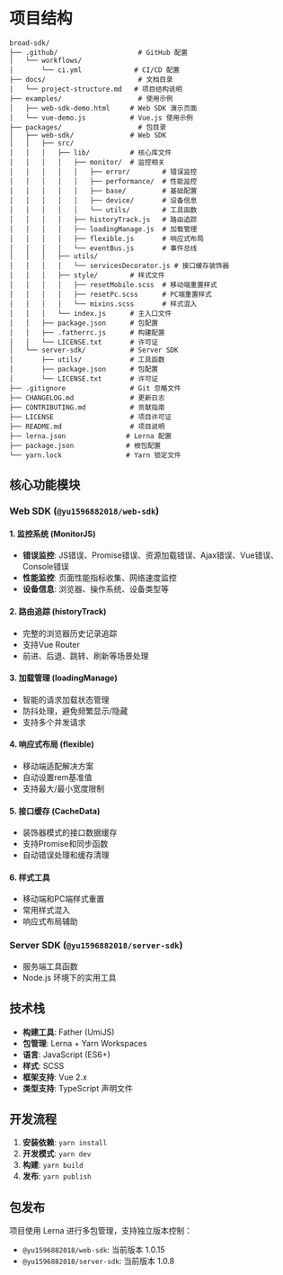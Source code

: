 # 项目结构

```
broad-sdk/
├── .github/                    # GitHub 配置
│   └── workflows/
│       └── ci.yml             # CI/CD 配置
├── docs/                       # 文档目录
│   └── project-structure.md   # 项目结构说明
├── examples/                   # 使用示例
│   ├── web-sdk-demo.html     # Web SDK 演示页面
│   └── vue-demo.js           # Vue.js 使用示例
├── packages/                   # 包目录
│   ├── web-sdk/              # Web SDK
│   │   ├── src/
│   │   │   ├── lib/          # 核心库文件
│   │   │   │   ├── monitor/  # 监控相关
│   │   │   │   │   ├── error/        # 错误监控
│   │   │   │   │   ├── performance/  # 性能监控
│   │   │   │   │   ├── base/         # 基础配置
│   │   │   │   │   ├── device/       # 设备信息
│   │   │   │   │   └── utils/        # 工具函数
│   │   │   │   ├── historyTrack.js   # 路由追踪
│   │   │   │   ├── loadingManage.js  # 加载管理
│   │   │   │   ├── flexible.js       # 响应式布局
│   │   │   │   └── eventBus.js       # 事件总线
│   │   │   ├── utils/
│   │   │   │   └── servicesDecorator.js # 接口缓存装饰器
│   │   │   ├── style/        # 样式文件
│   │   │   │   ├── resetMobile.scss  # 移动端重置样式
│   │   │   │   ├── resetPc.scss      # PC端重置样式
│   │   │   │   └── mixins.scss       # 样式混入
│   │   │   └── index.js      # 主入口文件
│   │   ├── package.json      # 包配置
│   │   ├── .fatherrc.js      # 构建配置
│   │   └── LICENSE.txt       # 许可证
│   └── server-sdk/           # Server SDK
│       ├── utils/            # 工具函数
│       ├── package.json      # 包配置
│       └── LICENSE.txt       # 许可证
├── .gitignore                # Git 忽略文件
├── CHANGELOG.md              # 更新日志
├── CONTRIBUTING.md           # 贡献指南
├── LICENSE                   # 项目许可证
├── README.md                 # 项目说明
├── lerna.json               # Lerna 配置
├── package.json             # 根包配置
└── yarn.lock                # Yarn 锁定文件
```

## 核心功能模块

### Web SDK (`@yu1596882018/web-sdk`)

#### 1. 监控系统 (MonitorJS)
- **错误监控**: JS错误、Promise错误、资源加载错误、Ajax错误、Vue错误、Console错误
- **性能监控**: 页面性能指标收集、网络速度监控
- **设备信息**: 浏览器、操作系统、设备类型等

#### 2. 路由追踪 (historyTrack)
- 完整的浏览器历史记录追踪
- 支持Vue Router
- 前进、后退、跳转、刷新等场景处理

#### 3. 加载管理 (loadingManage)
- 智能的请求加载状态管理
- 防抖处理，避免频繁显示/隐藏
- 支持多个并发请求

#### 4. 响应式布局 (flexible)
- 移动端适配解决方案
- 自动设置rem基准值
- 支持最大/最小宽度限制

#### 5. 接口缓存 (CacheData)
- 装饰器模式的接口数据缓存
- 支持Promise和同步函数
- 自动错误处理和缓存清理

#### 6. 样式工具
- 移动端和PC端样式重置
- 常用样式混入
- 响应式布局辅助

### Server SDK (`@yu1596882018/server-sdk`)

- 服务端工具函数
- Node.js 环境下的实用工具

## 技术栈

- **构建工具**: Father (UmiJS)
- **包管理**: Lerna + Yarn Workspaces
- **语言**: JavaScript (ES6+)
- **样式**: SCSS
- **框架支持**: Vue 2.x
- **类型支持**: TypeScript 声明文件

## 开发流程

1. **安装依赖**: `yarn install`
2. **开发模式**: `yarn dev`
3. **构建**: `yarn build`
4. **发布**: `yarn publish`

## 包发布

项目使用 Lerna 进行多包管理，支持独立版本控制：

- `@yu1596882018/web-sdk`: 当前版本 1.0.15
- `@yu1596882018/server-sdk`: 当前版本 1.0.8 